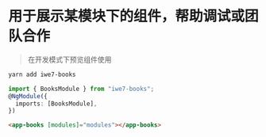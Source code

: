 # 用于展示某模块下的组件，帮助调试或团队合作
> 在开发模式下预览组件使用

```sh
yarn add iwe7-books
```

```ts
import { BooksModule } from "iwe7-books";
@NgModule({
  imports: [BooksModule],
})
```

```html
<app-books [modules]="modules"></app-books>
```
